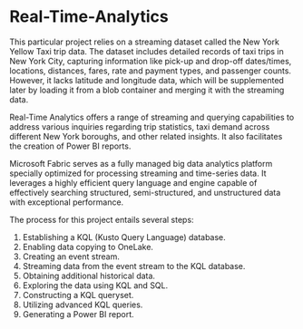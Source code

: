 # Real-Time-Analytics

This particular project relies on a streaming dataset called the New York Yellow Taxi trip data. The dataset includes detailed records of taxi trips in New York City, capturing information like pick-up and drop-off dates/times, locations, distances, fares, rate and payment types, and passenger counts. However, it lacks latitude and longitude data, which will be supplemented later by loading it from a blob container and merging it with the streaming data.

Real-Time Analytics offers a range of streaming and querying capabilities to address various inquiries regarding trip statistics, taxi demand across different New York boroughs, and other related insights. It also facilitates the creation of Power BI reports.

Microsoft Fabric serves as a fully managed big data analytics platform specially optimized for processing streaming and time-series data. It leverages a highly efficient query language and engine capable of effectively searching structured, semi-structured, and unstructured data with exceptional performance.

The process for this project entails several steps:
1. Establishing a KQL (Kusto Query Language) database.
2. Enabling data copying to OneLake.
3. Creating an event stream.
4. Streaming data from the event stream to the KQL database.
5. Obtaining additional historical data.
6. Exploring the data using KQL and SQL.
7. Constructing a KQL queryset.
8. Utilizing advanced KQL queries.
9. Generating a Power BI report.


